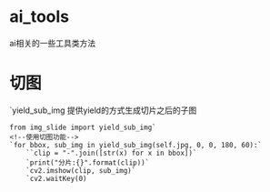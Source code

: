 # ai_tools
ai相关的一些工具类方法


# 切图
`yield_sub_img 提供yield的方式生成切片之后的子图

```
from img_slide import yield_sub_img`
<!--使用切图功能-->
`for bbox, sub_img in yield_sub_img(self.jpg, 0, 0, 180, 60):`
    ``clip = "-".join([str(x) for x in bbox])`
    `print("分片:{}".format(clip))`
    `cv2.imshow(clip, sub_img)`
    `cv2.waitKey(0)
```

